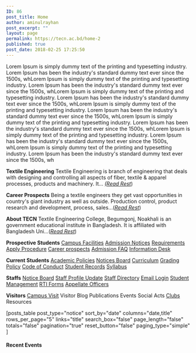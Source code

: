 ```yaml
---
ID: 86
post_title: Home
author: aminulrayhan
post_excerpt: ""
layout: page
permalink: https://tecn.ac.bd/home-2
published: true
post_date: 2018-02-25 17:25:50
---
```

Lorem Ipsum is simply dummy text of the printing and typesetting industry. Lorem Ipsum has been the industry's standard dummy text ever since the 1500s, whLorem Ipsum is simply dummy text of the printing and typesetting industry. Lorem Ipsum has been the industry's standard dummy text ever since the 1500s, whLorem Ipsum is simply dummy text of the printing and typesetting industry. Lorem Ipsum has been the industry's standard dummy text ever since the 1500s, whLorem Ipsum is simply dummy text of the printing and typesetting industry. Lorem Ipsum has been the industry's standard dummy text ever since the 1500s, whLorem Ipsum is simply dummy text of the printing and typesetting industry. Lorem Ipsum has been the industry's standard dummy text ever since the 1500s, whLorem Ipsum is simply dummy text of the printing and typesetting industry. Lorem Ipsum has been the industry's standard dummy text ever since the 1500s, whLorem Ipsum is simply dummy text of the printing and typesetting industry. Lorem Ipsum has been the industry's standard dummy text ever since the 1500s, wh

<strong>Textile Engineering</strong>
Textile Engineering is branch of engineering that deals with designing and controlling all aspects of fiber, textile &amp; apparel processes, products and machinery. It... <a href="https://tecn.ac.bd/admission/textile-education-bangladesh/"><em>(Read Rest</em></a>)

<strong>Career Prospects</strong>
Being a textile engineers they get vast opportunities in country's giant industry as well as outside. Production control, product research and development, process, sales...(<a href="https://tecn.ac.bd/admission/career-prospects/"><em>Read Rest</em></a>)

<strong>About TECN</strong>
Textile Engineering College, Begumgonj, Noakhali is an government educational institute in Bangladesh. It is affiliated with Bangladesh Uni...(<a href="https://tecn.ac.bd/about/"><em>Read Rest</em></a>)

<strong>Prospective Students</strong>
<a href="https://tecn.ac.bd/about/facilities/">Campus Facilities</a>
<a href="https://tecn.ac.bd/admission/notices/">Admission Notices</a>
<a href="https://tecn.ac.bd/admission/requirements/">Requirements</a>
<a href="https://tecn.ac.bd/admission/apply-procedure/">Apply Procedure</a>
<a href="https://tecn.ac.bd/admission/career-prospects/">Career prospects</a>
<a href="https://tecn.ac.bd/admission/faqs/">Admission FAQ</a>
<a href="https://tecn.ac.bd/admission/information-desk/">Information Desk</a>

<strong>Current Students</strong>
<a href="https://tecn.ac.bd/academic/academic-information-policies/">Academic Policies</a>
<a href="https://tecn.ac.bd/notices/">Notices Board</a>
<a href="https://tecn.ac.bd/academic/curriculum/">Curriculum</a>
<a href="https://tecn.ac.bd/academic/grading-policy/">Grading Policy</a>
<a href="https://tecn.ac.bd/academic/student-code-conduct/">Code of Conduct</a>
<a href="https://tecn.ac.bd/academic/student-records/">Student Records</a>
<a href="https://tecn.ac.bd/academic/syllabus/">Syllabus</a>

<strong>Staffs</strong>
<a href="/about/notices">Notice Board</a>
<a href="#">Staff Profile Update</a>
<a href="#">Staff Directory</a>
<a href="#">Email Login</a>
<a href="#">Student Management</a>
<a href="#" target="_blank" rel="noopener noreferrer">RTI Forms</a>
<a href="#" target="_blank" rel="noopener noreferrer">Appellate Officers</a>

<strong>Visitors</strong>
<a href="#">Campus Visit</a>
Visitor Blog
Publications
Events
Social Acts
<a href="https://tecn.ac.bd/campus/group-and-clubs/">Clubs</a>
Resources

[posts_table post_type="notice" sort_by="date" columns="date,title" rows_per_page="5" links="title"
search_box="false"
page_length="false"
totals="false"
pagination="true"
reset_button="false"
paging_type="simple"
]
<h4>Recent Events</h4>